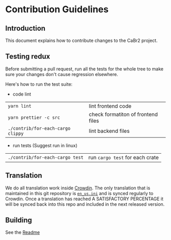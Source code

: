 # Contribution Guidelines

## Introduction

This document explains how to contribute changes to the CaBr2 project.

## Testing redux

Before submitting a pull request, run all the tests for the whole tree
to make sure your changes don't cause regression elsewhere.

Here's how to run the test suite:

- code lint

|                       |                                                                   |
| :-------------------- | :---------------------------------------------------------------- |
|``yarn lint``          | lint frontend code   |
|``yarn prettier -c src`` | check formatiton of frontend files  |
|``./contrib/for-each-cargo clippy``  | lint backend files   |

- run tests (Suggest run in linux)

|                                        |                                                  |
| :------------------------------------- | :----------------------------------------------- |
|``./contrib/for-each-cargo test``|  run `cargo test` for each crate |


## Translation

We do all translation work inside [Crowdin](https://crowdin.com/project/CaBr2).
The only translation that is maintained in this git repository is
[`en_us.ini`](https://github.com/Calciumdibromid/CaBr2/blob/develop/translations/en_us.json)
and is synced regularly to Crowdin. Once a translation has reached
A SATISFACTORY PERCENTAGE it will be synced back into this repo and
included in the next released version.


## Building

See the [Readme](README.md)
